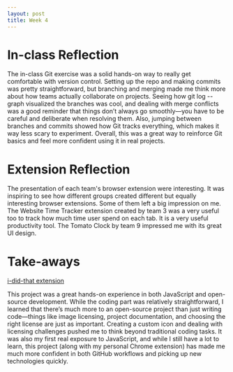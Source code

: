 ```yaml
---
layout: post
title: Week 4
---
```


# In-class Reflection

The in-class Git exercise was a solid hands-on way to really get comfortable with version control. Setting up the repo and making commits was pretty straightforward, but branching and merging made me think more about how teams actually collaborate on projects. Seeing how git log --graph visualized the branches was cool, and dealing with merge conflicts was a good reminder that things don’t always go smoothly—you have to be careful and deliberate when resolving them. Also, jumping between branches and commits showed how Git tracks everything, which makes it way less scary to experiment. Overall, this was a great way to reinforce Git basics and feel more confident using it in real projects.
<!--more-->
# Extension Reflection

The presentation of each team's browser extension were interesting. It was inspiring to see how different groups created different but equally interesting browser extensions. Some of them left a big impression on me. The Website Time Tracker extension created by team 3 was a very useful too to track how much time user spend on each tab. It is a very useful productivity tool. The Tomato Clock by team 9 impressed me with its great UI design. 

# Take-aways

[i-did-that extension](https://github.com/ossd-s25/i-did-that-extension.git)

This project was a great hands-on experience in both JavaScript and open-source development. While the coding part was relatively straightforward, I learned that there’s much more to an open-source project than just writing code—things like image licensing, project documentation, and choosing the right license are just as important. Creating a custom icon and dealing with licensing challenges pushed me to think beyond traditional coding tasks. It was also my first real exposure to JavaScript, and while I still have a lot to learn, this project (along with my personal Chrome extension) has made me much more confident in both GitHub workflows and picking up new technologies quickly.